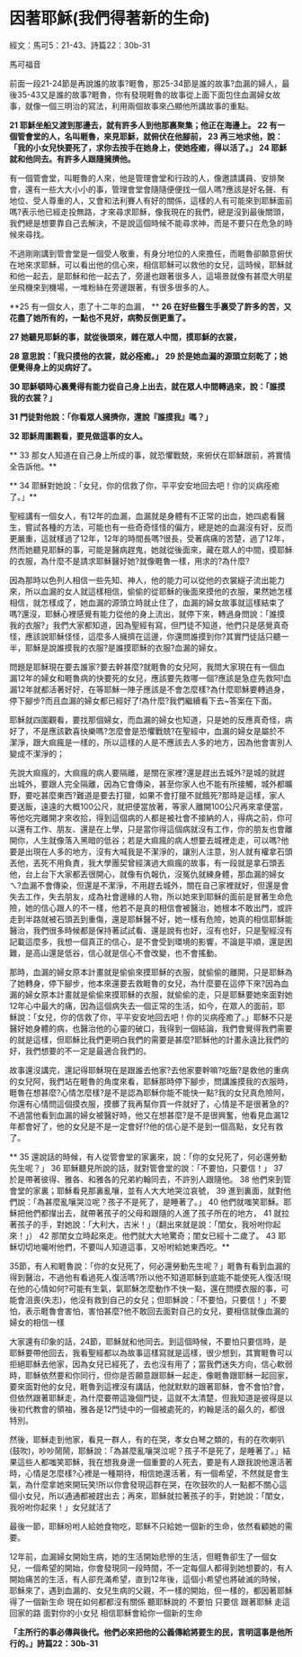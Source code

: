 # 因著耶穌(我們得著新的生命)


經文：馬可5：21-43、詩篇22：30b-31

馬可福音

前面一段21-24節是再說誰的故事?睚魯，那25-34節是誰的故事?血漏的婦人，最後35-43又是誰的故事?睚魯，你有發現睚魯的故事從上面下面包住血漏婦女故事，就像一個三明治的寫法，利用兩個故事來凸顯他所講故事的重點。

 **21 耶穌坐船又渡到那邊去，就有許多人到他那裏聚集；他正在海邊上。
 22 有一個管會堂的人，名叫睚魯，來見耶穌，就俯伏在他腳前，
 23 再三地求他，說：「我的小女兒快要死了，求你去按手在她身上，使她痊癒，得以活了。」
 24 耶穌就和他同去。有許多人跟隨擁擠他。**

有一個管會堂，叫睚魯的人來，他是管理會堂和行政的人，像邀請講員、安排聚會，還有一些大大小小的事，管理會堂會隨隨便便找一個人嗎?應該是好名聲、有地位、受人尊重的人，又會和法利賽人有好的關係，這樣的人有可能來到耶穌面前嗎?表示他已經走投無路，才來尋求耶穌，像我現在的我們，總是沒到最後關頭，我們總是想要靠自己去解決，不是說這個時候不能尋求神，而是不要只在危急的時候來尋找。

不過剛剛講到管會堂是一個受人敬重，有身分地位的人來擔任，而睚魯卻願意俯伏在地來求耶穌，可以看出他的信心來，相信耶穌可以救他的女兒，這時候，耶穌就和他一起去，是耶穌和他一起去了，旁邊也跟著很多人，這場景就像有甚麼大明星坐飛機來到機場，一堆粉絲在旁邊跟著，有很多很多的人。


 **25 有一個女人，患了十二年的血漏，
 **
 **26 在好些醫生手裏受了許多的苦，又花盡了她所有的，一點也不見好，病勢反倒更重了。**
 
 **27 她聽見耶穌的事，就從後頭來，雜在眾人中間，摸耶穌的衣裳，**
 
 **28 意思說：「我只摸他的衣裳，就必痊癒。」**
 **29 於是她血漏的源頭立刻乾了；她便覺得身上的災病好了。**
 
 **30 耶穌頓時心裏覺得有能力從自己身上出去，就在眾人中間轉過來，說：「誰摸我的衣裳？」**
 
 **31 門徒對他說：「你看眾人擁擠你，還說『誰摸我』嗎？」**
 
 **32 耶穌周圍觀看，要見做這事的女人。**
 
** 33 那女人知道在自己身上所成的事，就恐懼戰兢，來俯伏在耶穌跟前，將實情全告訴他。**
 
** 34 耶穌對她說：「女兒，你的信救了你，平平安安地回去吧！你的災病痊癒了。」**

聖經講有一個女人，有12年的血漏，血漏就是身體有不正常的出血，她四處看醫生，嘗試各種的方法，可能也有一些奇奇怪怪的偏方，總是她的血漏沒有好，反而更嚴重，這就樣過了12年，12年的時間長嗎?很長，受著病痛的苦楚，過了12年，然而她聽見耶穌的事，可能是醫病趕鬼，她就從後面來，藏在眾人的中間，摸耶穌的衣服，為什麼不是請求耶穌醫好她?就像睚魯一樣，用求的?為什麼?


因為那時以色列人相信一些先知、神人，他的能力可以從他的衣裳繸子流出能力來，所以血漏的女人就這樣相信，偷偷的從耶穌的後面來摸他的衣服，果然她怎樣相信，就怎樣成了，她血漏的源頭立時就止住了，血漏的婦女故事就這樣結束了嗎?還沒，耶穌心裡感覺有能力從他的身上流出，就停下來，轉過身問說：「誰摸我的衣服?」我們大家都知道，因為聖經有寫，但門徒不知道，他們只是感覺真奇怪，應該說耶穌怪怪，這麼多人擁擠在這邊，你還問誰摸到你?其實門徒話只聽一半，耶穌是說誰摸我的衣服?是誰摸耶穌的衣服?血漏的婦女。

問題是耶穌現在要去誰家?要去幹甚麼?就睚魯的女兒阿，我問大家現在有一個血漏12年的婦女和睚魯病的快要死的女兒，應該要先救哪一個?應該是急症先救阿!血漏12年就都活著好好，在等耶穌一陣子應該是不會怎麼樣?為什麼耶穌要轉過身，停下腳步?而且血漏的婦女都已經好了!為什麼?我們繼續看下去~答案在下面。

耶穌就四圍觀看，要找那個婦女，而血漏的婦女也知道，只是她的反應真奇怪，病好了，不是應該歡喜快樂嗎?怎麼會是恐懼戰兢?在聖經中，血漏的婦女是屬於不潔淨，跟大痲瘋是一樣的，所以這樣的人是不應該去人多的地方，因為他會害別人變成不潔淨的；

先說大痲瘋的，大痲瘋的病人要隔離，是關在家裡?還是趕出去城外?是城的就趕出城外，要跟人完全隔離，因為它會傳染，甚至你家人也不能有所接觸，城外都曠野，要吃甚麼東西?難道是要去打獵，如果不會打獵不就餓死?那時是這樣，家人要送飯，遠遠的大概100公尺，就把便當放著，等家人離開100公尺再來拿便當，等他吃完離開才來收拾，得到這個病的人都是被社會不接納的人，得病之前，你可以還有工作、朋友、還是在上學，只是當你得這個病就沒有工作，你的朋友也會離開你，人生就像落入黑暗的低谷；若是大痲瘋的病人想要去城裡走走，可以嗎?他要是出現在人多的地方，沒有大喊我是不潔淨的，讓別人注意，別人就有權拿石頭丟他，丟死不用負責，我大學團契曾經演過大痲瘋的故事，有一段就是拿石頭丟他，台上台下大家都丟很開心，就像有仇報仇，沒冤仇就練身體，那血漏的婦女ㄟ?血漏不會傳染，但還是不潔淨，不用趕去城外，關在自己家裡就好，但還是會失去工作，失去朋友，成為社會邊緣的人物，所以她來到耶穌的面前是冒著生命危險，她的信心跟人的不一樣，他若不是真的相信會被醫治，她根本不敢出門，或許走到半路就被石頭丟到重傷，還是耶穌醫不好，她一樣有危險，她真的相信耶穌能醫治，我們很多時候都是保持著試試看、還是說有也好，沒有也好，只是聖經沒有記載這麼多，我想一個真正的信心，是不會受到環境的影響，不論是平順，還是困難，是高山還是低谷，信心就是信心不會改變，也不會搖動。

那時，血漏的婦女原本計畫就是偷偷來摸耶穌的衣服，就偷偷的離開，只是耶穌為了她轉身，停下腳步，他本來還要去救睚魯的女兒，為什麼要在這停下來?因為血漏的婦女原本計畫就是偷偷來摸耶穌的衣服，就偷偷的走，只是耶穌要她來面對她12年心中最大的痛，因為這個病失去一個正常的生活，如今，在眾人的面前，耶穌說：「女兒，你的信救了你，平平安安地回去吧！你的災病痊癒了。」耶穌不只是醫好她身體的病，也醫治他的心靈的破口，我得到一個結論，我們會覺得我們需要的就是這樣，但耶穌比我們更明白我們的需要是甚麼?耶穌他的計畫永遠比我們的好，我們想要的不一定是最適合我們的。

故事還沒講完，還記得耶穌現在是跟誰去他家?去他家要幹嘛?吃飯?是救他的重病的女兒阿，我們站在睚魯的角度來看，耶穌那時停下腳步，問講誰摸我的衣服時，睚魯在想甚麼?心情怎麼樣?是不是認為耶穌你能不能快一點?我的女兒真危險阿，你還有心情問這個摸衣服，摸髒了我再幫你買一件就好了，心情是不是很著急的?不過當他看到血漏的婦女被醫好時，他又在想甚麼?是不是很興奮，他看見血漏12年都會好了，他的女兒是不是一定會好!?他的信心是不是到一個高點，女兒有救了。

** 35 還說話的時候，有人從管會堂的家裏來，說：「你的女兒死了，何必還勞動先生呢？」
 36 耶穌聽見所說的話，就對管會堂的說：「不要怕，只要信！」
 37 於是帶著彼得、雅各、和雅各的兄弟約翰同去，不許別人跟隨他。
 38 他們來到管會堂的家裏；耶穌看見那裏亂嚷，並有人大大地哭泣哀號，
 39 進到裏面，就對他們說：「為甚麼亂嚷哭泣呢？孩子不是死了，是睡著了。」
 40 他們就嗤笑耶穌。耶穌把他們都攆出去，就帶著孩子的父母和跟隨的人進了孩子所在的地方，
 41 就拉著孩子的手，對她說：「大利大，古米！」（翻出來就是說：「閨女，我吩咐你起來！」）
 42 那閨女立時起來走。他們就大大地驚奇；閨女已經十二歲了。
 43 耶穌切切地囑咐他們，不要叫人知道這事，又吩咐給她東西吃。**

35節，有人和睚魯說：「你的女兒死了，何必還勞動先生呢？」睚魯有看到血漏的得到醫治，不過他有看過死人復活嗎?所以他不知道耶穌到底能不能使死人復活!現在他的心情如何?可能有生氣，氣耶穌怎麼動作不快一點，還在問摸衣服的事，可能會沮喪(失志)，他沒有救到自己的女兒；但耶穌說：「不要怕，只要信！」不要怕，表示睚魯會害怕，害怕甚麼?他不敢回去面對自己的女兒，要相信就像血漏的婦女的相信一樣

大家還有印象的話，24節，耶穌就和他同去。到這個時候，不要怕只要信時，是耶穌要帶他回去，我看聖經都以為故事這樣寫就是這樣，很少想到，其實睚魯可以拒絕耶穌去他家，因為女兒已經死了，去也沒有用了；當我們迷失方向，信心軟弱時，耶穌依然要和你同行，但你是否願意跟耶穌一起走，像睚魯跟耶穌一起回家，要來面對他的女兒，睚魯到這裡沒有講話，他就默默的跟著耶穌，會不會怕?會，但依然跟著耶穌走，為什麼要帶這幾個門徒，這就不太清楚，但我知道是彼得是以後初代教會的領袖，雅各是12門徒中的一個被處死的，約翰是活的最久的，都很特別。

然後，耶穌走到他家，看見一群人，有的在哭，孝女白琴之類的，有的在吹喇叭(鼓吹)，吵吵鬧鬧，耶穌說：「為甚麼亂嚷哭泣呢？孩子不是死了，是睡著了。」結果這些人都嗤笑耶穌，我在想我身邊一個重要的人死去，要是有人跟我說他還活著時，心情是怎麼樣?心裡是一種期待，相信她還活著，有一個希望，不然就是會生氣，為什麼拿她來開玩笑!所以你會發現這群在哭，在吹鼓吹的人一點都不關心這個小女兒，所以通通都被趕出去；再來，耶穌就拉著孩子的手，對她說：「閨女，我吩咐你起來！」女兒就活了

最後一節，耶穌吩咐人給她食物吃，耶穌不只給她一個新的生命，依然看顧她的需要。

12年前，血漏婦女開始生病，她的生活開始悲慘的生活，但睚魯卻生了一個女兒，一個希望的開始，你會發現同一段時間，不一定每個人都得到她想要的，有人開始痛苦的生活，有人卻充滿希望，直到12年後，這個小希望也將破滅的時候，耶穌來了，遇到血漏的、女兒生病的父親，不一樣的開始，但一樣的，都因著耶穌得了一個新生命
現在如何都都沒有關係 聽耶穌說的 不要怕 只要信
跟著耶穌 走這回家的路 面對你的小女兒 相信耶穌會給你一個新的生命

**「主所行的事必傳與後代。他們必來把他的公義傳給將要生的民，言明這事是他所行的。」詩篇22：30b-31**


